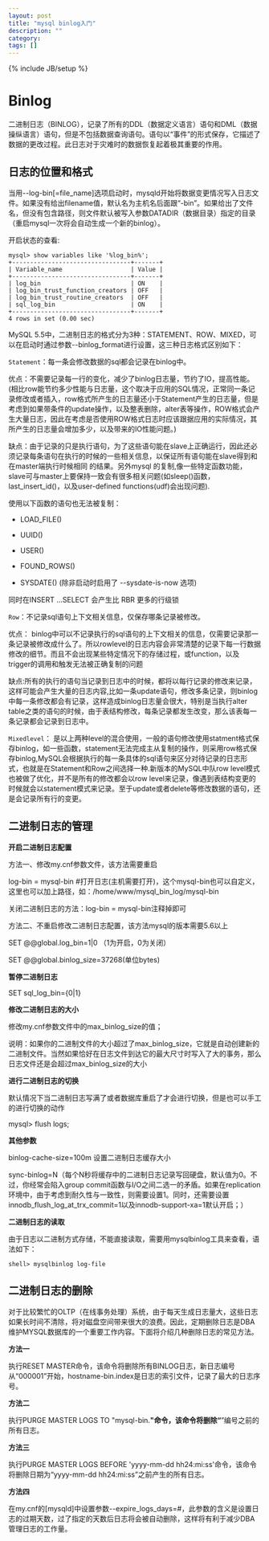 ```yaml
---
layout: post
title: "mysql binlog入门"
description: ""
category: 
tags: []
---
```

{% include JB/setup %}

# Binlog

二进制日志（BINLOG），记录了所有的DDL（数据定义语言）语句和DML（数据操纵语言）语句，但是不包括数据查询语句。语句以“事件”的形式保存，它描述了数据的更改过程。此日志对于灾难时的数据恢复起着极其重要的作用。

## 日志的位置和格式

当用--log-bin[=file_name]选项启动时，mysqld开始将数据变更情况写入日志文件。如果没有给出filename值，默认名为主机名后面跟“-bin”。如果给出了文件名，但没有包含路径，则文件默认被写入参数DATADIR（数据目录）指定的目录（重启mysql一次将会自动生成一个新的binlog）。

开启状态的查看:

```
mysql> show variables like '%log_bin%';
+---------------------------------+-------+
| Variable_name                   | Value |
+---------------------------------+-------+
| log_bin                         | ON    |
| log_bin_trust_function_creators | OFF   |
| log_bin_trust_routine_creators  | OFF   |
| sql_log_bin                     | ON    |
+---------------------------------+-------+
4 rows in set (0.00 sec)
```

MySQL 5.5中，二进制日志的格式分为3种：STATEMENT、ROW、MIXED，可以在启动时通过参数--binlog_format进行设置，这三种日志格式区别如下：

`Statement`：每一条会修改数据的sql都会记录在binlog中。

优点：不需要记录每一行的变化，减少了binlog日志量，节约了IO，提高性能。(相比row能节约多少性能与日志量，这个取决于应用的SQL情况，正常同一条记录修改或者插入，row格式所产生的日志量还小于Statement产生的日志量，但是考虑到如果带条件的update操作，以及整表删除，alter表等操作，ROW格式会产生大量日志，因此在考虑是否使用ROW格式日志时应该跟据应用的实际情况，其所产生的日志量会增加多少，以及带来的IO性能问题。)

缺点：由于记录的只是执行语句，为了这些语句能在slave上正确运行，因此还必须记录每条语句在执行的时候的一些相关信息，以保证所有语句能在slave得到和在master端执行时候相同 的结果。另外mysql 的复制,像一些特定函数功能，slave可与master上要保持一致会有很多相关问题(如sleep()函数， last_insert_id()，以及user-defined functions(udf)会出现问题).

使用以下函数的语句也无法被复制：

* LOAD_FILE()

* UUID()

* USER()

* FOUND_ROWS()

* SYSDATE() (除非启动时启用了 --sysdate-is-now 选项)

同时在INSERT ...SELECT 会产生比 RBR 更多的行级锁

`Row`：不记录sql语句上下文相关信息，仅保存哪条记录被修改。

优点： binlog中可以不记录执行的sql语句的上下文相关的信息，仅需要记录那一条记录被修改成什么了。所以rowlevel的日志内容会非常清楚的记录下每一行数据修改的细节。而且不会出现某些特定情况下的存储过程，或function，以及trigger的调用和触发无法被正确复制的问题

缺点:所有的执行的语句当记录到日志中的时候，都将以每行记录的修改来记录，这样可能会产生大量的日志内容,比如一条update语句，修改多条记录，则binlog中每一条修改都会有记录，这样造成binlog日志量会很大，特别是当执行alter table之类的语句的时候，由于表结构修改，每条记录都发生改变，那么该表每一条记录都会记录到日志中。

`Mixedlevel`： 是以上两种level的混合使用，一般的语句修改使用statment格式保存binlog，如一些函数，statement无法完成主从复制的操作，则采用row格式保存binlog,MySQL会根据执行的每一条具体的sql语句来区分对待记录的日志形式，也就是在Statement和Row之间选择一种.新版本的MySQL中队row level模式也被做了优化，并不是所有的修改都会以row level来记录，像遇到表结构变更的时候就会以statement模式来记录。至于update或者delete等修改数据的语句，还是会记录所有行的变更。



## 二进制日志的管理

**开启二进制日志配置**

方法一、修改my.cnf参数文件，该方法需要重启

log-bin = mysql-bin #打开日志(主机需要打开)，这个mysql-bin也可以自定义，这里也可以加上路径，如：/home/www/mysql_bin_log/mysql-bin

关闭二进制日志的方法：log-bin = mysql-bin注释掉即可
 

方法二、不重启修改二进制日志配置，该方法mysql的版本需要5.6以上

SET @@global.log_bin=1|0  （1为开启，0为关闭）

SET @@global.binlog_size=37268(单位bytes)

**暂停二进制日志**

SET sql_log_bin={0|1}

**修改二进制日志的大小**

修改my.cnf参数文件中的max_binlog_size的值；

说明：如果你的二进制文件的大小超过了max_binlog_size，它就是自动创建新的二进制文件。当然如果恰好在日志文件到达它的最大尺寸时写入了大的事务，那么日志文件还是会超过max_binlog_size的大小

**进行二进制日志的切换**

默认情况下当二进制日志写满了或者数据库重启了才会进行切换，但是也可以手工的进行切换的动作

mysql> flush logs;

**其他参数**

binlog-cache-size=100m 设置二进制日志缓存大小

sync-binlog=N（每个N秒将缓存中的二进制日志记录写回硬盘，默认值为0。不过，你经常会陷入group commit函数与I/O之间二选一的矛盾。如果在replication环境中，由于考虑到耐久性与一致性，则需要设置1。同时，还需要设置innodb_flush_log_at_trx_commit=1以及innodb-support-xa=1默认开启；）

**二进制日志的读取**

由于日志以二进制方式存储，不能直接读取，需要用mysqlbinlog工具来查看，语法如下：

```
shell> mysqlbinlog log-file
```

## 二进制日志的删除

对于比较繁忙的OLTP（在线事务处理）系统，由于每天生成日志量大，这些日志如果长时间不清除，将对磁盘空间带来很大的浪费。因此，定期删除日志是DBA维护MYSQL数据库的一个重要工作内容。下面将介绍几种删除日志的常见方法。

**方法一**

执行RESET MASTER命令，该命令将删除所有BINLOG日志，新日志编号从“000001”开始，hostname-bin.index是日志的索引文件，记录了最大的日志序号。

**方法二**

执行PURGE MASTER LOGS TO "mysql-bin.******"命令，该命令将删除“******”编号之前的所有日志。

**方法三**

执行PURGE MASTER LOGS BEFORE 'yyyy-mm-dd hh24:mi:ss'命令，该命令将删除日期为“yyyy-mm-dd hh24:mi:ss”之前产生的所有日志。

**方法四**

在my.cnf的[mysqld]中设置参数--expire_logs_days=#，此参数的含义是设置日志的过期天数，过了指定的天数后日志将会被自动删除，这样将有利于减少DBA管理日志的工作量。
